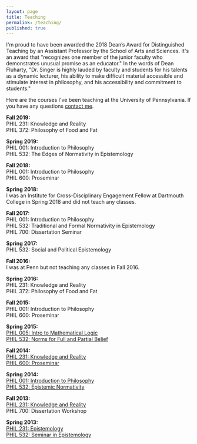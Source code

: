```yaml
---
layout: page
title: Teaching
permalink: /teaching/
published: true
---
```


I'm proud to have been awarded the 2018 Dean’s Award for Distinguished Teaching by an Assistant Professor by the School of Arts and Sciences. It's an award that "recognizes one member of the junior faculty who demonstrates unusual promise as an educator." In the words of Dean Fluharty, "Dr. Singer is highly lauded by faculty and students for his talents as a dynamic lecturer, his ability to make difficult material accessible and stimulate interest in philosophy, and his accessibility and commitment to students."

Here are the courses I've been teaching at the University of Pennsylvania. If you have any questions [contact me](http://www.danieljsinger.com/#contact).

**Fall 2019:**  
PHIL 231: Knowledge and Reality  
PHIL 372: Philosophy of Food and Fat  

**Spring 2019:**  
PHIL 001: Introduction to Philosophy  
PHIL 532: The Edges of Normativity in Epistemology  

**Fall 2018:**  
PHIL 001: Introduction to Philosophy   
PHIL 600: Proseminar  

**Spring 2018:**  
I was an Institute for Cross-Disciplinary Engagement Fellow at Dartmouth College in Spring 2018 and did not teach any classes.  

**Fall 2017:**  
PHIL 001: Introduction to Philosophy  
PHIL 532: Traditional and Formal Normativity in Epistemology  
PHIL 700: Dissertation Seminar  

**Spring 2017:**  
PHIL 532: Social and Political Epistemology  

**Fall 2016:**  
I was at Penn but not teaching any classes in Fall 2016.  

**Spring 2016:**  
PHIL 231: Knowledge and Reality  
PHIL 372: Philosophy of Food and Fat  

**Fall 2015:**  
PHIL 001: Introduction to Philosophy  
PHIL 600: Proseminar  

**Spring 2015:**  
[PHIL 005: Intro to Mathematical Logic](https://www.dropbox.com/s/hjiryurubsa9lok/PHIL%20005%20Syllabus.pdf?dl=0)  
[PHIL 532: Norms for Full and Partial Belief](https://canvas.upenn.edu/courses/1265323/assignments/syllabus)  

**Fall 2014:**  
[PHIL 231: Knowledge and Reality](https://canvas.upenn.edu/courses/1253178)  
[PHIL 600: Proseminar](https://canvas.upenn.edu/courses/1253180)  

**Spring 2014:**  
[PHIL 001: Introduction to Philosophy](https://upenn.instructure.com/courses/1205840)  
[PHIL 532: Epistemic Normativity](https://upenn.instructure.com/courses/1205847)  

**Fall 2013:**  
[PHIL 231: Knowledge and Reality](https://upenn.instructure.com/courses/1138656)  
PHIL 700: Dissertation Workshop  

**Spring 2013:**  
[PHIL 231: Epistemology](https://upenn.instructure.com/courses/954128)  
[PHIL 532: Seminar in Epistemology](http://www.danieljsinger.com/teaching/KAILSyllabus.pdf)
